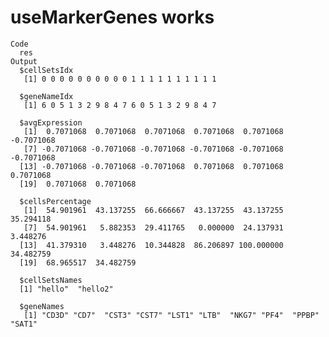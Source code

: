 # useMarkerGenes works

    Code
      res
    Output
      $cellSetsIdx
       [1] 0 0 0 0 0 0 0 0 0 0 1 1 1 1 1 1 1 1 1 1
      
      $geneNameIdx
       [1] 6 0 5 1 3 2 9 8 4 7 6 0 5 1 3 2 9 8 4 7
      
      $avgExpression
       [1]  0.7071068  0.7071068  0.7071068  0.7071068  0.7071068 -0.7071068
       [7] -0.7071068 -0.7071068 -0.7071068 -0.7071068 -0.7071068 -0.7071068
      [13] -0.7071068 -0.7071068 -0.7071068  0.7071068  0.7071068  0.7071068
      [19]  0.7071068  0.7071068
      
      $cellsPercentage
       [1]  54.901961  43.137255  66.666667  43.137255  43.137255  35.294118
       [7]  54.901961   5.882353  29.411765   0.000000  24.137931   3.448276
      [13]  41.379310   3.448276  10.344828  86.206897 100.000000  34.482759
      [19]  68.965517  34.482759
      
      $cellSetsNames
      [1] "hello"  "hello2"
      
      $geneNames
       [1] "CD3D" "CD7"  "CST3" "CST7" "LST1" "LTB"  "NKG7" "PF4"  "PPBP" "SAT1"
      

